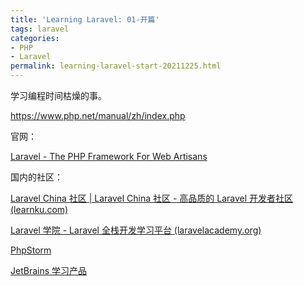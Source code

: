 ```yaml
---
title: 'Learning Laravel: 01-开篇'
tags: laravel
categories: 
- PHP
- Laravel
permalink: learning-laravel-start-20211225.html
---
```


学习编程时间枯燥的事。

https://www.php.net/manual/zh/index.php

官网：

[Laravel - The PHP Framework For Web Artisans](https://laravel.com/)

国内的社区：

[Laravel China 社区 | Laravel China 社区 - 高品质的 Laravel 开发者社区 (learnku.com)](https://learnku.com/laravel)

[Laravel 学院 - Laravel 全栈开发学习平台 (laravelacademy.org)](https://laravelacademy.org/)

[PhpStorm](https://www.jetbrains.com/phpstorm/)

[JetBrains 学习产品](https://www.jetbrains.com/shop/eform/students)
